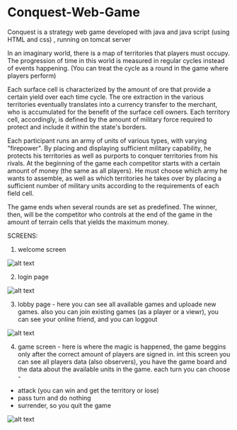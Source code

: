 # Conquest-Web-Game
Conquest is a strategy web game developed with java and java script (using HTML and css) , running on tomcat server

In an imaginary world, there is a map of territories that players must occupy. The progression of time in this world is measured in regular cycles instead of events happening. (You can treat the cycle as a round in the game where players perform)

Each surface cell is characterized by the amount of ore that provide a certain yield over each time cycle.
The ore extraction in the various territories eventually translates into a currency transfer to the merchant, who is accumulated for the benefit of the surface cell owners.
Each territory cell, accordingly, is defined by the amount of military force required to protect and include it within the state's borders.

Each participant runs an army of units of various types, with varying "firepower".
By placing and displaying sufficient military capability, he protects his territories as well as purports to conquer territories from his rivals.
At the beginning of the game each competitor starts with a certain amount of money (the same as all players).
He must choose which army he wants to assemble, as well as which territories he takes over by placing a sufficient number of military units according to the requirements of each field cell.

The game ends when several rounds are set as predefined.
The winner, then, will be the competitor who controls at the end of the game in the amount of terrain cells that yields the maximum money.

SCREENS:

1. welcome screen

![alt text](https://github.com/RoniRush/Conquest-Game/blob/master/entryscreen.png?raw=true)

2. login page

![alt text](https://github.com/RoniRush/Conquest-Game/blob/master/loginscreen.png?raw=true)

3. lobby page - here you can see all available games and uploade new games. also you can join existing games (as a player or a viewr), you can see your online friend, and you can loggout

![alt text](https://github.com/RoniRush/Conquest-Game/blob/master/lobbyscreen.png?raw=true)

4. game screen - here is where the magic is happened, the game beggins only after the correct amount of players are signed in.
int this screen you can see all players data (also observers), you have the game board and the data about the available units in the game.
each turn you can choose - 
  * attack (you can win and get the territory or lose)
  * pass turn and do nothing
  * surrender, so you quit the game
  
![alt text](https://github.com/RoniRush/Conquest-Game/blob/master/gamescreen.png?raw=true)
